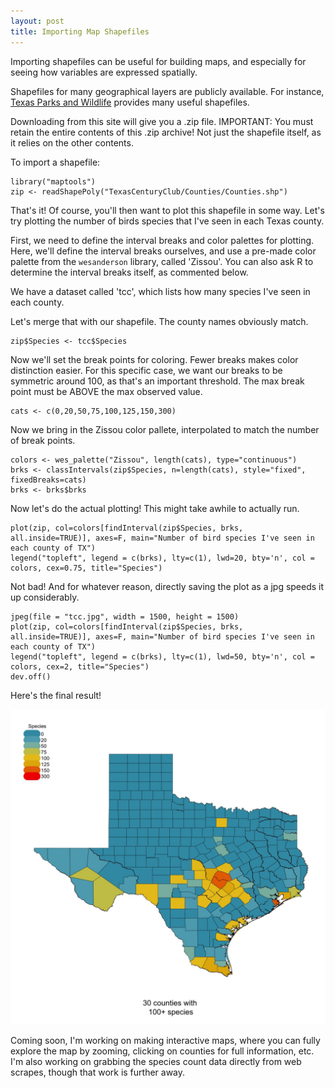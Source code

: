 ```yaml
---
layout: post
title: Importing Map Shapefiles
---
```


Importing shapefiles can be useful for building maps, and especially for seeing how variables are expressed spatially. 

Shapefiles for many geographical layers are publicly available. For instance, [Texas Parks and Wildlife](http://tpwd.texas.gov/gis/data) provides many useful shapefiles.

Downloading from this site will give you a .zip file.
IMPORTANT: You must retain the entire contents of this .zip archive! Not just the shapefile itself, as it relies on the other contents.

To import a shapefile:

```
library("maptools")
zip <- readShapePoly("TexasCenturyClub/Counties/Counties.shp")
```

That's it!
Of course, you'll then want to plot this shapefile in some way.
Let's try plotting the number of birds species that I've seen in each Texas county.

First, we need to define the interval breaks and color palettes for plotting.
Here, we'll define the interval breaks ourselves, and use a pre-made color palette from the `wesanderson` library, called 'Zissou'.
You can also ask R to determine the interval breaks itself, as commented below.

We have a dataset called 'tcc', which lists how many species I've seen in each county.

Let's merge that with our shapefile. The county names obviously match.

```
zip$Species <- tcc$Species
```

Now we'll set the break points for coloring.
Fewer breaks makes color distinction easier. 
For this specific case, we want our breaks to be symmetric around 100, as that's an important threshold.
The max break point must be ABOVE the max observed value.

```
cats <- c(0,20,50,75,100,125,150,300)
```

Now we bring in the Zissou color pallete, interpolated to match the number of break points.

```
colors <- wes_palette("Zissou", length(cats), type="continuous")
brks <- classIntervals(zip$Species, n=length(cats), style="fixed", fixedBreaks=cats)
brks <- brks$brks 
```

Now let's do the actual plotting!
This might take awhile to actually run.

```
plot(zip, col=colors[findInterval(zip$Species, brks, all.inside=TRUE)], axes=F, main="Number of bird species I've seen in each county of TX")
legend("topleft", legend = c(brks), lty=c(1), lwd=20, bty='n', col = colors, cex=0.75, title="Species")
```

Not bad!
And for whatever reason, directly saving the plot as a jpg speeds it up considerably.

```
jpeg(file = "tcc.jpg", width = 1500, height = 1500)
plot(zip, col=colors[findInterval(zip$Species, brks, all.inside=TRUE)], axes=F, main="Number of bird species I've seen in each county of TX")
legend("topleft", legend = c(brks), lty=c(1), lwd=50, bty='n', col = colors, cex=2, title="Species")
dev.off()
```

Here's the final result!

![image](/images/tcc.jpg)

Coming soon, I'm working on making interactive maps, where you can fully explore the map by zooming, clicking on counties for full information, etc.
I'm also working on grabbing the species count data directly from web scrapes, though that work is further away.